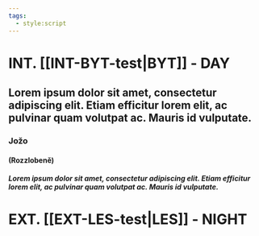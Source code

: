 ```yaml
---
tags:
  - style:script
---
```


# INT. [[INT-BYT-test|BYT]] - DAY

## Lorem ipsum dolor sit amet, consectetur adipiscing elit. Etiam efficitur lorem elit, ac pulvinar quam volutpat ac. Mauris id vulputate.
### Jožo
#### (Rozzlobeně)
##### Lorem ipsum dolor sit amet, consectetur adipiscing elit. Etiam efficitur lorem elit, ac pulvinar quam volutpat ac. Mauris id vulputate.


# EXT. [[EXT-LES-test|LES]] - NIGHT

